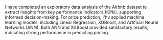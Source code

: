 I have completed an exploratory data analysis of the Airbnb dataset to extract insights from key performance indicators (KPIs), supporting informed decision-making. For price prediction, I'hv applied machine learning models, including Linear Regression, XGBoost, and Artificial Neural Networks (ANN). Both ANN and XGBoost provided satisfactory results, indicating strong performance in predicting pricing.
